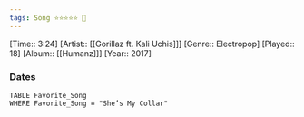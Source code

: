 ```yaml
---
tags: Song ⭐⭐⭐⭐⭐ 💛
---
```

[Time:: 3:24]
[Artist:: [[Gorillaz ft. Kali Uchis]]]
[Genre:: Electropop]
[Played:: 18]
[Album:: [[Humanz]]]
[Year:: 2017]
### Dates
````dataview
TABLE Favorite_Song
WHERE Favorite_Song = "She’s My Collar"
````